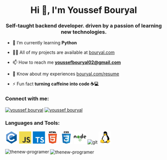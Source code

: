 <h1 align="center">Hi 👋, I'm Youssef Bouryal</h1>
<h3 align="center">Self-taught backend developer. driven by a passion of learning new technologies.</h3>


- 🌱 I’m currently learning **Python**

- 👨‍💻 All of my projects are available at [bouryal.com](https://bouryal.vercel.app)

- 📫 How to reach me **youssefbouryal02@gmail.com**

- 📄 Know about my experiences [bouryal.com/resume](https://bouryal.vercel.app/#contact)

- ⚡ Fun fact **turning caffeine into code ☕️💻**

<h3 align="left">Connect with me:</h3>
<p align="left">
<a href="https://twitter.com/youssef_bouryal" target="blank"><img align="center" src="https://raw.githubusercontent.com/rahuldkjain/github-profile-readme-generator/master/src/images/icons/Social/twitter.svg" alt="youssef bouryal" height="30" width="40" /></a>
<a href="https://linkedin.com/in/youssef-bouryal" target="blank"><img align="center" src="https://raw.githubusercontent.com/rahuldkjain/github-profile-readme-generator/master/src/images/icons/Social/linked-in-alt.svg" alt="youssef bouryal" height="30" width="40" /></a>
</p>

<h3 align="left">Languages and Tools:</h3>
<p align="left"> 
  <img src="https://raw.githubusercontent.com/devicons/devicon/master/icons/c/c-original.svg" alt="c" width="40" height="40"/> 
  <img src="https://raw.githubusercontent.com/devicons/devicon/master/icons/javascript/javascript-original.svg" alt="javascript" width="40" height="40"/> 
  <img src="https://raw.githubusercontent.com/devicons/devicon/master/icons/typescript/typescript-original.svg" alt="typescript" width="40" height="40"/> 
  <img src="https://raw.githubusercontent.com/devicons/devicon/master/icons/html5/html5-original-wordmark.svg" alt="html5" width="40" height="40"/> 
  <img src="https://raw.githubusercontent.com/devicons/devicon/master/icons/css3/css3-original-wordmark.svg" alt="css3" width="40" height="40"/> 
  <img src="https://raw.githubusercontent.com/devicons/devicon/master/icons/nodejs/nodejs-original-wordmark.svg" alt="nodejs" width="40" height="40"/> 
  <img src="https://www.vectorlogo.zone/logos/git-scm/git-scm-icon.svg" alt="git" width="40" height="40"/> 
  <img src="https://raw.githubusercontent.com/devicons/devicon/master/icons/linux/linux-original.svg" alt="linux" width="40" height="40"/> 
</p>

<p><img align="left" src="https://github-readme-stats.vercel.app/api/top-langs?username=thenew-programer&show_icons=true&locale=en&layout=compact&theme=gruvbox" alt="thenew-programer" /></p>
<p>&nbsp;<img align="center" src="https://github-readme-stats.vercel.app/api?username=thenew-programer&show_icons=true&locale=en&theme=gruvbox" alt="thenew-programer" /></p>

